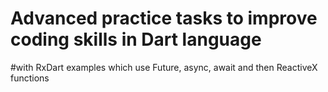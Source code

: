 # Advanced practice tasks to improve coding skills in Dart language



#with RxDart examples which use Future, async, await and then ReactiveX functions
